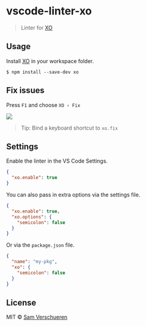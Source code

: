 # vscode-linter-xo

> Linter for [XO](https://github.com/sindresorhus/xo)


## Usage

Install [XO](https://github.com/sindresorhus/xo) in your workspace folder.

```
$ npm install --save-dev xo
```


## Fix issues

Press `F1` and choose `XO › Fix`

![](https://github.com/SamVerschueren/vscode-linter-xo/raw/master/xo/media/fix.gif)

> Tip: Bind a keyboard shortcut to `xo.fix`


## Settings

Enable the linter in the VS Code Settings.

```json
{
  "xo.enable": true
}
```

You can also pass in extra options via the settings file.

```json
{
  "xo.enable": true,
  "xo.options": {
    "semicolon": false
  }
}
```

Or via the `package.json` file.

```json
{
  "name": "my-pkg",
  "xo": {
    "semicolon": false
  }
}
```

## License

MIT © [Sam Verschueren](http://github.com/SamVerschueren)
